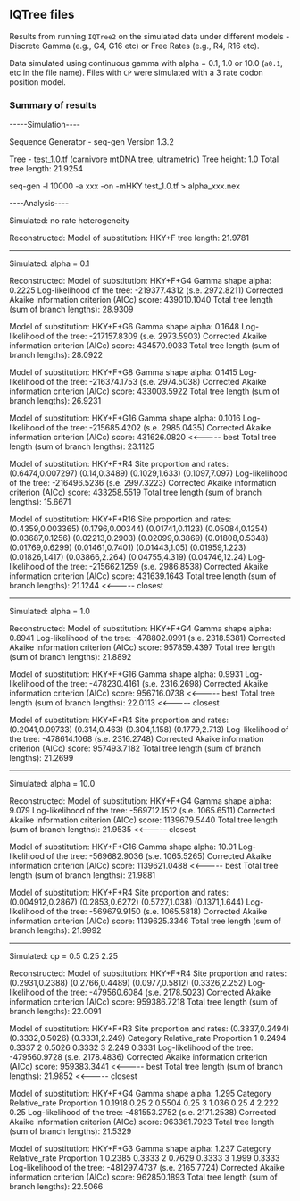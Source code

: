 ## IQTree files

Results from running `IQTree2` on the simulated data under different models - Discrete Gamma (e.g., G4, G16 etc) or Free Rates (e.g., R4, R16 etc).

Data simulated using continuous gamma with alpha = 0.1, 1.0 or 10.0 (`a0.1`, etc in the file name). Files with `CP` were simulated with a 3 rate codon position model.

### Summary of results

-----Simulation----

Sequence Generator - seq-gen Version 1.3.2

Tree - test_1.0.tf (carnivore mtDNA tree, ultrametric)
Tree height: 1.0
Total tree length: 21.9254

seq-gen -l 10000 -a xxx -on -mHKY test_1.0.tf > alpha_xxx.nex

----Analysis----

Simulated: 
no rate heterogeneity

Reconstructed: 
Model of substitution: HKY+F
tree length: 21.9781

-----

Simulated: 
alpha = 0.1

Reconstructed: 
Model of substitution: HKY+F+G4
Gamma shape alpha: 0.2225
Log-likelihood of the tree: -219377.4312 (s.e. 2972.8211)
Corrected Akaike information criterion (AICc) score: 439010.1040
Total tree length (sum of branch lengths): 28.9309

Model of substitution: HKY+F+G6
Gamma shape alpha: 0.1648
Log-likelihood of the tree: -217157.8309 (s.e. 2973.5903)
Corrected Akaike information criterion (AICc) score: 434570.9033
Total tree length (sum of branch lengths): 28.0922

Model of substitution: HKY+F+G8
Gamma shape alpha: 0.1415
Log-likelihood of the tree: -216374.1753 (s.e. 2974.5038)
Corrected Akaike information criterion (AICc) score: 433003.5922
Total tree length (sum of branch lengths): 26.9231

Model of substitution: HKY+F+G16
Gamma shape alpha: 0.1016
Log-likelihood of the tree: -215685.4202 (s.e. 2985.0435)
Corrected Akaike information criterion (AICc) score: 431626.0820 <<----- best
Total tree length (sum of branch lengths): 23.1125

Model of substitution: HKY+F+R4
Site proportion and rates:  (0.6474,0.007297) (0.14,0.3489) (0.1029,1.633) (0.1097,7.097)
Log-likelihood of the tree: -216496.5236 (s.e. 2997.3223)
Corrected Akaike information criterion (AICc) score: 433258.5519
Total tree length (sum of branch lengths): 15.6671

Model of substitution: HKY+F+R16
Site proportion and rates:  (0.4359,0.003365) (0.1796,0.00344) (0.01741,0.1123) (0.05084,0.1254) (0.03687,0.1256) (0.02213,0.2903) (0.02099,0.3869) (0.01808,0.5348) (0.01769,0.6299) (0.01461,0.7401) (0.01443,1.05) (0.01959,1.223) (0.01826,1.417) (0.03866,2.264) (0.04755,4.319) (0.04746,12.24)
Log-likelihood of the tree: -215662.1259 (s.e. 2986.8538)
Corrected Akaike information criterion (AICc) score: 431639.1643
Total tree length (sum of branch lengths): 21.1244 <<----- closest

-----

Simulated: 
alpha = 1.0

Reconstructed: 
Model of substitution: HKY+F+G4
Gamma shape alpha: 0.8941
Log-likelihood of the tree: -478802.0991 (s.e. 2318.5381)
Corrected Akaike information criterion (AICc) score: 957859.4397
Total tree length (sum of branch lengths): 21.8892

Model of substitution: HKY+F+G16
Gamma shape alpha: 0.9931
Log-likelihood of the tree: -478230.4161 (s.e. 2316.2698)
Corrected Akaike information criterion (AICc) score: 956716.0738 <<----- best
Total tree length (sum of branch lengths): 22.0113 <<----- closest

Model of substitution: HKY+F+R4
Site proportion and rates:  (0.2041,0.09733) (0.314,0.463) (0.304,1.158) (0.1779,2.713)
Log-likelihood of the tree: -478614.1068 (s.e. 2316.2748)
Corrected Akaike information criterion (AICc) score: 957493.7182
Total tree length (sum of branch lengths): 21.2699

-----

Simulated: 
alpha = 10.0

Reconstructed: 
Model of substitution: HKY+F+G4
Gamma shape alpha: 9.079
Log-likelihood of the tree: -569712.1512 (s.e. 1065.6511)
Corrected Akaike information criterion (AICc) score: 1139679.5440
Total tree length (sum of branch lengths): 21.9535 <<----- closest

Model of substitution: HKY+F+G16
Gamma shape alpha: 10.01
Log-likelihood of the tree: -569682.9036 (s.e. 1065.5265)
Corrected Akaike information criterion (AICc) score: 1139621.0488 <<----- best
Total tree length (sum of branch lengths): 21.9881

Model of substitution: HKY+F+R4
Site proportion and rates:  (0.004912,0.2867) (0.2853,0.6272) (0.5727,1.038) (0.1371,1.644)
Log-likelihood of the tree: -569679.9150 (s.e. 1065.5818)
Corrected Akaike information criterion (AICc) score: 1139625.3346
Total tree length (sum of branch lengths): 21.9992

-----

Simulated: 
cp = 0.5 0.25 2.25

Reconstructed: 
Model of substitution: HKY+F+R4
Site proportion and rates:  (0.2931,0.2388) (0.2766,0.4489) (0.0977,0.5812) (0.3326,2.252)
Log-likelihood of the tree: -479560.6084 (s.e. 2178.5023)
Corrected Akaike information criterion (AICc) score: 959386.7218
Total tree length (sum of branch lengths): 22.0091

Model of substitution: HKY+F+R3
Site proportion and rates:  (0.3337,0.2494) (0.3332,0.5026) (0.3331,2.249)
 Category  Relative_rate  Proportion
  1         0.2494         0.3337
  2         0.5026         0.3332
  3         2.249          0.3331
Log-likelihood of the tree: -479560.9728 (s.e. 2178.4836)
Corrected Akaike information criterion (AICc) score: 959383.3441 <<----- best
Total tree length (sum of branch lengths): 21.9852 <<----- closest

Model of substitution: HKY+F+G4
Gamma shape alpha: 1.295
 Category  Relative_rate  Proportion
  1         0.1918         0.25
  2         0.5504         0.25
  3         1.036          0.25
  4         2.222          0.25
Log-likelihood of the tree: -481553.2752 (s.e. 2171.2538)
Corrected Akaike information criterion (AICc) score: 963361.7923
Total tree length (sum of branch lengths): 21.5329

Model of substitution: HKY+F+G3
Gamma shape alpha: 1.237
 Category  Relative_rate  Proportion
  1         0.2385         0.3333
  2         0.7629         0.3333
  3         1.999          0.3333
Log-likelihood of the tree: -481297.4737 (s.e. 2165.7724)
Corrected Akaike information criterion (AICc) score: 962850.1893
Total tree length (sum of branch lengths): 22.5066


